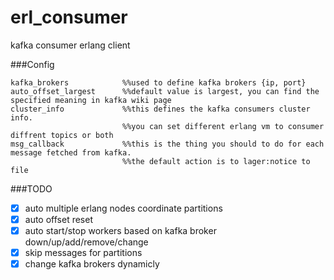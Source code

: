 # erl_consumer
kafka consumer erlang client

###Config

    kafka_brokers            %%used to define kafka brokers {ip, port}
    auto_offset_largest      %%default value is largest, you can find the specified meaning in kafka wiki page
    cluster_info             %%this defines the kafka consumers cluster info.
                             %%you can set different erlang vm to consumer diffrent topics or both
    msg_callback             %%this is the thing you should to do for each message fetched from kafka.
                             %%the default action is to lager:notice to file

###TODO
- [x] auto multiple erlang nodes coordinate partitions
- [x] auto offset reset
- [x] auto start/stop workers based on kafka broker down/up/add/remove/change
- [x] skip messages for partitions
- [x] change kafka brokers dynamicly
